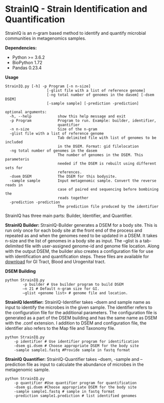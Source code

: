 # StrainIQ - Strain Identification and Quantification
StrainIQ is an n-gram based method to identify and quantify microbial communities in metagenomics samples.

**Dependencies:**
* Python >= 3.6.2
* BioPython 1.72
* Pandas 0.23.4

**Usage**
```
StrainIQ.py [-h] -p Program [-n n-size]
                   [-glist file with a list of reference genome]
                   [-ng total number of genomes in the dasem] [-dsem DSEM]
                   [-sample sample] [-prediction -prediction]

optional arguments:
  -h, --help            show this help message and exit
  -p Program            Program to run. Example: builder, identifier,
                        quantifier
  -n n-size             Size of the n-gram
  -glist file with a list of reference genome
                        Tab delimited file with list of genomes to be included
                        in the DSEM. Format: gid filelocation
  -ng total number of genomes in the dasem
                        The number of genomes in the DSEM. This parameteris
                        needed if the DSEM is rebuilt using different sets for
                        references.
  -dsem DSEM            The DSEM for this bodysite.
  -sample sample        Input metagenomic sample. Convert the reverse reads in
                        case of paired end sequencing before bombining the
                        reads together
  -prediction -prediction
                        The prediction file produced by the identifier
```

StrainIQ has three main parts: Builder, Identifier, and Quantifier. 

**StrainIQ Builder:** StrainIQ-Builder generates a DSEM for a body site. This is run only once for each body site at the front end of the process and repeated as and when the genomes need to be updated in a DSEM. It takes n-size and the list of genomes in a body site as input. The –glist is a tab-delimited file with user-assigned genome-id and genome file location. Along with the output DSEM, the builder also creates a configuration file for use with identification and quantification steps. These files are available for [download](https://drive.google.com/drive/folders/18uutqK1ExeYYCQFdh8RM3PyMZS-pO4MA?usp=sharing) for GI Tract, Blood and Urogenital tract.

**DSEM Building**

```
python StrainIQ.py 
	    -p builder # Use builder program to build DSEM
	    –n 21 # Default n-gram size for GI.
	    –glist <genome list> # genome file and location.
```

**StrainIQ Identifier:** StrainIQ-Identifier takes –dsem and sample name as input to identify the microbes in the given sample. The identifier refers to the configuration file for the additional parameters. The configuration file is generated as a part of the DSEM building and has the same name as DSEM with the .conf extension. I addition to DSEM and configuration file, the identifier also refers to the Map file and Taxonomy file.

```
python StrainIQ.py 
    -p identifier # Use identifier program for identification
    -dsem gi.dsem # Choose appropriate DSEM for the body site
    -sample sample1.fastq #Provide sample in fastq format
```
**StrainIQ Quantifier:** StrainIQ-Quantifier takes –dsem, -sample and –prediction file as input to calculate the abundance of microbes in the metagenomic sample. 
```
python StrainIQ.py 
    -p quantifier #Use quantifier program for quantification
    -dsem gi.dsem #Choose appropriate DSEM for the body site
    -sample sample1.fastq # sample in fastq format
    -prediction sample1.prediction # list identified genomes
```
